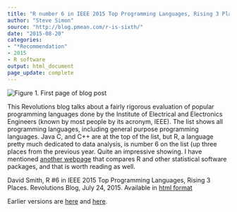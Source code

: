 ```yaml
---
title: "R number 6 in IEEE 2015 Top Programming Languages, Rising 3 Places"
author: "Steve Simon"
source: "http://blog.pmean.com/r-is-sixth/"
date: "2015-08-20"
categories:
- "*Recommendation"
- 2015
- R software
output: html_document
page_update: complete
---
```


![Figure 1. First page of blog post](http://www.pmean.com/new-images/15/r-is-sixth01.png)

<div class="notes">

This Revolutions blog talks about a fairly rigorous evaluation of popular programming languages done by the Institute of Electrical and Electronics Engineers (known by most people by its acronym, IEEE). The list shows all programming languages, including general purpose programming languages. Java C, and C++ are at the top of the list, but R, a language pretty much dedicated to data analysis, is number 6 on the list (up three places from the previous year. Quite an impressive showing. I have mentioned [another webpage][sim3] that compares R and other statistical software packages, and that is worth reading as well.

David Smith, R #6 in IEEE 2015 Top Programming Languages, Rising 3 Places. Revolutions Blog, July 24, 2015. Available in [html format][smi1]


[sim3]: http://r4stats.com/articles/popularity/

[smi1]: http://blog.revolutionanalytics.com/2015/07/ieee-2015-rankings.html

</div>


 
Earlier versions are [here][sim1] and [here][sim2].
 
[sim1]: http://blog.pmean.com/r-is-sixth/
[sim2]: http://new.pmean.com/r-is-sixth/
 

